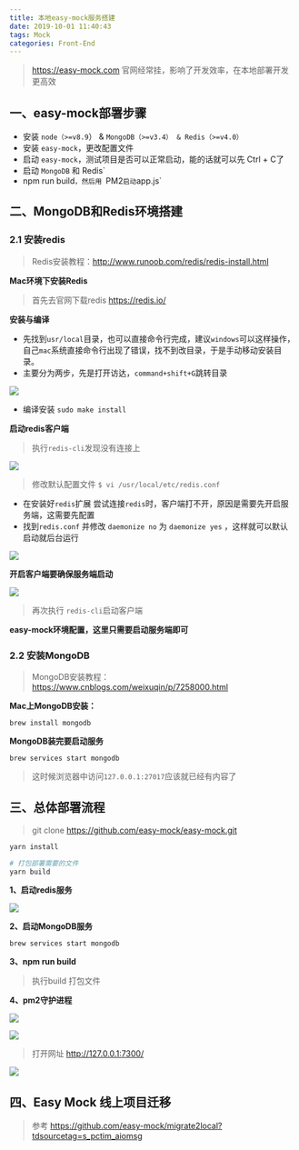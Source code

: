 ```yaml
---
title: 本地easy-mock服务搭建
date: 2019-10-01 11:40:43
tags: Mock
categories: Front-End
---
```


> https://easy-mock.com 官网经常挂，影响了开发效率，在本地部署开发更高效

## 一、easy-mock部署步骤

- 安装 `node（>=v8.9`） & `MongoDB（>=v3.4） & Redis（>=v4.0）`
- 安装 `easy-mock`，更改配置文件
- 启动 `easy-mock`，测试项目是否可以正常启动，能的话就可以先 Ctrl + C了
- 启动 `MongoDB` 和 Redis`
- npm run build`，然后用 `PM2` 启动 `app.js`


## 二、MongoDB和Redis环境搭建

### 2.1 安装redis

> Redis安装教程：http://www.runoob.com/redis/redis-install.html

**Mac环境下安装Redis**

> 首先去官网下载redis https://redis.io/

**安装与编译**

- 先找到`usr/local`目录，也可以直接命令行完成，建议`windows`可以这样操作，自己`mac`系统直接命令行出现了错误，找不到改目录，于是手动移动安装目录。
- 主要分为两步，先是打开访达，`command+shift+G`跳转目录

![](http://blog.poetries.top/img-repo/20191001/1.png)

- 编译安装 `sudo make install`


**启动redis客户端**

> 执行`redis-cli`发现没有连接上

![](http://blog.poetries.top/img-repo/20191001/2.png)

> 修改默认配置文件 `$ vi /usr/local/etc/redis.conf`

- 在安装好`redis`扩展 尝试连接`redis`时，客户端打不开，原因是需要先开启服务端，这需要先配置
- 找到`redis.conf` 并修改 `daemonize no` 为 `daemonize yes` ，这样就可以默认启动就后台运行

![](http://blog.poetries.top/img-repo/20191001/3.png)

**开启客户端要确保服务端启动**

![](http://blog.poetries.top/img-repo/20191001/4.png)

> 再次执行 `redis-cli`启动客户端

**easy-mock环境配置，这里只需要启动服务端即可**

### 2.2 安装MongoDB

> MongoDB安装教程：https://www.cnblogs.com/weixuqin/p/7258000.html

**Mac上MongoDB安装：**

```
brew install mongodb
```

**MongoDB装完要启动服务**

```
brew services start mongodb
```

> 这时候浏览器中访问`127.0.0.1:27017`应该就已经有内容了

## 三、总体部署流程

> git clone https://github.com/easy-mock/easy-mock.git

```bash
yarn install

# 打包部署需要的文件
yarn build
```

**1、启动redis服务**

![](http://blog.poetries.top/img-repo/20191001/4.png)

**2、启动MongoDB服务**

```
brew services start mongodb
```

**3、npm run build**

> 执行build 打包文件

**4、pm2守护进程**

![](http://blog.poetries.top/img-repo/20191001/5.png)

![](http://blog.poetries.top/img-repo/20191001/6.png)

> 打开网址 http://127.0.0.1:7300/

![](http://blog.poetries.top/img-repo/20191001/7.png)

## 四、Easy Mock 线上项目迁移

> 参考 https://github.com/easy-mock/migrate2local?tdsourcetag=s_pctim_aiomsg
